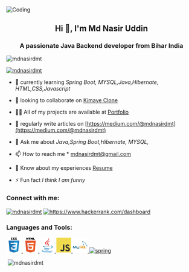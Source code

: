 <img align="center" src="https://developers.giphy.com/branch/master/static/api-512d36c09662682717108a38bbb5c57d.gif" alt="Coding" width="800" height="300" >

<h2 align="center">Hi 👋, I'm Md Nasir Uddin </h2>
<h3 align="center">A passionate Java Backend developer from Bihar India</h3>




<p align="left"> <img src="https://komarev.com/ghpvc/?username=mdnasirdmt&label=Profile%20views&color=0e75b6&style=flat" alt="mdnasirdmt" /> </p>

<p align="left"> <a href="https://github.com/ryo-ma/github-profile-trophy"><img src="https://github-profile-trophy.vercel.app/?username=amit0426" alt="mdnasirdmt" /></a> </p>

- 🌱 currently learning *Spring Boot, MYSQL,Java,Hibernate, HTML,CSS,Javascript*

- 👯 looking to collaborate on [Kimaye Clone](https://mdnasirdmt.github.io/kimaye_project/)

- 👨‍💻 All of my projects are available at  [Portfolio](https://md-nasir-uddin-portfolio.netlify.app/)

- 📝 regularly write articles on   [https://medium.com/@mdnasirdmt](https://medium.com/@mdnasirdmt)

- 💬 Ask me about *Java,Spring Boot,Hibernate, MYSQL,*

- 📫 How to reach me * mdnasirdmt@gmail.com

- 📄 Know about my experiences   [Resume](https://drive.google.com/drive/folders/1ucO4ZpEYckrdxFEbSEGkECe_l_cEkCMu?usp=sharing)

- ⚡ Fun fact *I think I am funny*

<h3 align="left">Connect with me:</h3>
<p align="left">
<a href="https://www.linkedin.com/in/mdnasirdmt/" target="blank"><img align="center" src="https://raw.githubusercontent.com/rahuldkjain/github-profile-readme-generator/master/src/images/icons/Social/linked-in-alt.svg" alt="mdnasirdmt" height="30" width="40" /></a>
<a href="https://www.hackerrank.com/https://www.hackerrank.com/dashboard" target="blank"><img align="center" src="https://raw.githubusercontent.com/rahuldkjain/github-profile-readme-generator/master/src/images/icons/Social/hackerrank.svg" alt="https://www.hackerrank.com/dashboard" height="30" width="40" /></a>
</p>

<h3 align="left">Languages and Tools:</h3>
<p align="left"> <a href="https://www.w3schools.com/css/" target="_blank" rel="noreferrer"> <img src="https://raw.githubusercontent.com/devicons/devicon/master/icons/css3/css3-original-wordmark.svg" alt="css3" width="40" height="40"/> </a> <a href="https://www.w3.org/html/" target="_blank" rel="noreferrer"> <img src="https://raw.githubusercontent.com/devicons/devicon/master/icons/html5/html5-original-wordmark.svg" alt="html5" width="40" height="40"/> </a> <a href="https://www.java.com" target="_blank" rel="noreferrer"> <img src="https://raw.githubusercontent.com/devicons/devicon/master/icons/java/java-original.svg" alt="java" width="40" height="40"/> </a> <a href="https://developer.mozilla.org/en-US/docs/Web/JavaScript" target="_blank" rel="noreferrer"> <img src="https://raw.githubusercontent.com/devicons/devicon/master/icons/javascript/javascript-original.svg" alt="javascript" width="40" height="40"/> </a> <a href="https://www.mysql.com/" target="_blank" rel="noreferrer"> <img src="https://raw.githubusercontent.com/devicons/devicon/master/icons/mysql/mysql-original-wordmark.svg" alt="mysql" width="40" height="40"/> </a> <a href="https://spring.io/" target="_blank" rel="noreferrer"> <img src="https://www.vectorlogo.zone/logos/springio/springio-icon.svg" alt="spring" width="40" height="40"/> </a> </p>



<p>&nbsp;<img align="center" src="https://github-readme-stats.vercel.app/api?username=mdnasirdmt&show_icons=true&locale=en" alt="mdnasirdmt" /></p>


